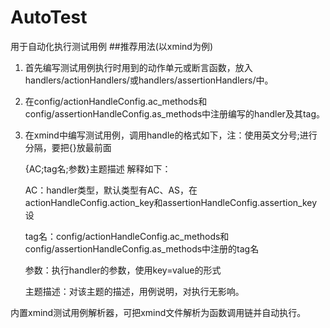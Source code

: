 # AutoTest
 用于自动化执行测试用例
##推荐用法(以xmind为例)
1. 首先编写测试用例执行时用到的动作单元或断言函数，放入handlers/actionHandlers/或handlers/assertionHandlers/中。
2. 在config/actionHandleConfig.ac_methods和config/assertionHandleConfig.as_methods中注册编写的handler及其tag。
3. 在xmind中编写测试用例，调用handle的格式如下，注：使用英文分号;进行分隔，要把{}放最前面

   {AC;tag名;参数}主题描述 解释如下：
   
   AC：handler类型，默认类型有AC、AS，在actionHandleConfig.action_key和assertionHandleConfig.assertion_key设
   
   tag名：config/actionHandleConfig.ac_methods和config/assertionHandleConfig.as_methods中注册的tag名
   
   参数：执行handler的参数，使用key=value的形式
   
   主题描述：对该主题的描述，用例说明，对执行无影响。
 
 内置xmind测试用例解析器，可把xmind文件解析为函数调用链并自动执行。
